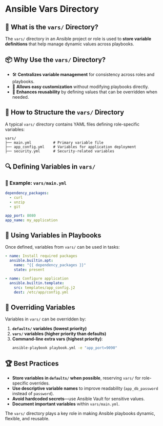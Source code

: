 # Ansible Vars Directory

## 📌 What is the `vars/` Directory?
The `vars/` directory in an Ansible project or role is used to **store variable definitions** that help manage dynamic values across playbooks.

## 📦 Why Use the `vars/` Directory?
- 🛠 **Centralizes variable management** for consistency across roles and playbooks.
- 🔄 **Allows easy customization** without modifying playbooks directly.
- 🚀 **Enhances reusability** by defining values that can be overridden when needed.

## 📄 How to Structure the `vars/` Directory
A typical `vars/` directory contains YAML files defining role-specific variables:
```
vars/
├── main.yml          # Primary variable file
├── app_config.yml    # Variables for application deployment
├── security.yml      # Security-related variables
```

## 🔍 Defining Variables in `vars/`
### 🔹 Example: `vars/main.yml`
```yaml
dependency_packages:
  - curl
  - unzip
  - git

app_port: 8080
app_name: my_application
```

## 🚀 Using Variables in Playbooks
Once defined, variables from `vars/` can be used in tasks:
```yaml
- name: Install required packages
  ansible.builtin.apt:
    name: "{{ dependency_packages }}"
    state: present

- name: Configure application
  ansible.builtin.template:
    src: templates/app_config.j2
    dest: /etc/app/config.yml
```

## 🔹 Overriding Variables
Variables in `vars/` can be overridden by:
1. **`defaults/` variables (lowest priority)**
2. **`vars/` variables (higher priority than defaults)**
3. **Command-line extra vars (highest priority)**:
   ```bash
   ansible-playbook playbook.yml -e "app_port=9090"
   ```

## 🏆 Best Practices
- **Store variables in `defaults/` when possible**, reserving `vars/` for role-specific overrides.
- **Use descriptive variable names** to improve readability (`app_db_password` instead of `password`).
- **Avoid hardcoded secrets**—use Ansible Vault for sensitive values.
- **Document important variables** within `vars/main.yml`.

The `vars/` directory plays a key role in making Ansible playbooks dynamic, flexible, and reusable.

